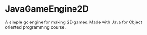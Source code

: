 # JavaGameEngine2D

A simple gc engine for making 2D games. Made with Java for Object oriented programming course.
